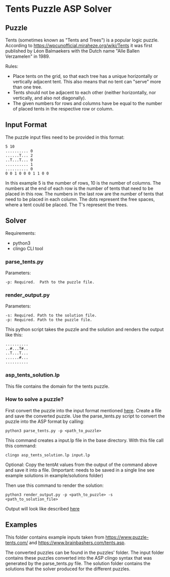 # Tents Puzzle ASP Solver

## Puzzle

Tents (sometimes known as "Tents and Trees") is a popular logic puzzle. According
to https://wpcunofficial.miraheze.org/wiki/Tents it was first published by Léon Balmaekers with the Dutch name "Alle
Ballen Verzamelen" in 1989.

Rules:

* Place tents on the grid, so that each tree has a unique horizontally or vertically adjacent tent. This also means that
  no tent can "serve" more than one tree.
* Tents should not be adjacent to each other (neither horizontally, nor vertically, and also not diagonally).
* The given numbers for rows and columns have be equal to the number of placed tents in the respective row or column.

## Input Format

The puzzle input files need to be provided in this format:

```
5 10
.......... 0
......T... 2
..T...T... 0
.......... 1
.......... 0
0 0 1 0 0 0 1 1 0 0
```

In this example 5 is the number of rows, 10 is the number of columns. The numbers at the end of each row is the number
of tents that need to be placed in this row. The numbers in the last row are the number of tents that need to be placed
in each column. The dots represent the free spaces, where a tent could be placed. The T's represent the trees.

## Solver

Requirements:

* python3
* clingo CLI tool

### parse_tents.py

Parameters:

```
-p: Required.  Path to the puzzle file.
```

### render_output.py

Parameters:

```
-s: Required. Path to the solution file.
-p: Required. Path to the puzzle file.
```

This python script takes the puzzle and the solution and renders the output like this:

```
..........
..#...T#..
..T...T...
......#...
..........
```

### asp_tents_solution.lp

This file contains the domain for the tents puzzle.

### How to solve a puzzle?

First convert the puzzle into the input format mentioned [here](#input-format). Create a file and save the converted
puzzle.
Use the parse_tents.py script to convert the puzzle into the ASP format by calling:

```shell
python3 parse_tents.py -p <path_to_puzzle>
```

This command creates a input.lp file in the base directory. With this file call this command:

```shell
clingo asp_tents_solution.lp input.lp
```
Optional:
Copy the tentAt values from the output of the command above and save it into a file. (Important: needs to be saved in a
single line
see example solutions in example/solutions folder)

Then use this command to render the solution:
```shell
python3 render_output.py -p <path_to_puzzle> -s <path_to_solution_file>
```

Output will look like described [here](#render_outputpy)

## Examples

This folder contains example inputs taken from https://www.puzzle-tents.com/ and https://www.brainbashers.com/tents.asp.

The converted puzzles can be found in the puzzles' folder. The input folder contains these puzzles converted into the
ASP clingo syntax that was generated by the parse_tents.py file. The solution folder contains the solutions that the
solver produced for the different puzzles.
